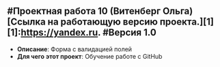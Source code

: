 #Проектная работа 10 (Витенберг Ольга) 
[Ссылка на работающую версию проекта.][1]
[1]:https://yandex.ru.
#Версия 1.0
-------------
- **Описание**: Форма с валидацией полей
- **Для чего этот проект**:  Обучение работе с GitHub

